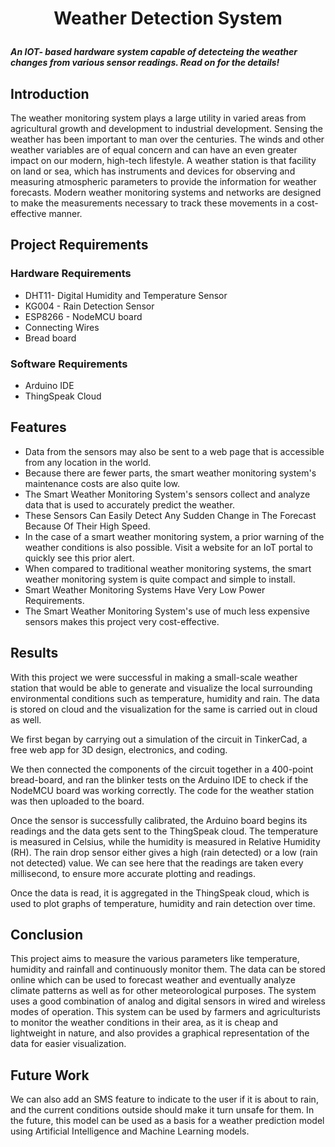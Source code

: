 <h1><p align="center">
  Weather Detection System
</p></h1>

<h5>An IOT- based hardware system capable of detecteing the weather changes from various sensor readings. Read on for the details!</h5>

<h2>Introduction</h2>
<p>The weather monitoring system plays a large utility in varied areas from agricultural growth and development to industrial development. Sensing the weather has been important to man over the centuries. The winds and other weather variables are of equal concern and can have an even greater impact on our modern, high-tech lifestyle. A weather station is that facility on land or sea, which has instruments and devices for observing and measuring atmospheric parameters to provide the information for weather forecasts. Modern weather monitoring systems and networks are designed to make the measurements necessary to track these movements in a cost-effective manner.</p>
<h2>Project Requirements</h2>
<h3>Hardware Requirements</h3>
<ul>
  <li>DHT11- Digital Humidity and Temperature Sensor</li>
  <li>KG004 - Rain Detection Sensor</li>
  <li>ESP8266 - NodeMCU board</li>
  <li>Connecting Wires</li>
  <li>Bread board</li>
</ul>
<h3>Software Requirements</h3>
<ul>
  <li>Arduino IDE </li>
  <li>ThingSpeak Cloud</li>
</ul>
<h2>Features</h2>
<ul>
<li>Data from the sensors may also be sent to a web page that is accessible from any location in the world.</li>
<li>Because there are fewer parts, the smart weather monitoring system's maintenance costs are also quite low.</li>
<li>The Smart Weather Monitoring System's sensors collect and analyze data that is used to accurately predict the weather.</li>
<li>These Sensors Can Easily Detect Any Sudden Change in The Forecast Because Of Their High Speed.</li>
<li>In the case of a smart weather monitoring system, a prior warning of the weather conditions is also possible. Visit a website for an IoT portal to quickly see this prior alert.</li>
<li>When compared to traditional weather monitoring systems, the smart weather monitoring system is quite compact and simple to install.</li>
<li>Smart Weather Monitoring Systems Have Very Low Power Requirements.</li>
<li>The Smart Weather Monitoring System's use of much less expensive sensors makes this project very cost-effective.</li>
</ul>
<h2>Results</h2>
<p>With this project we were successful in making a small-scale weather station that would be able to generate and visualize the local surrounding environmental conditions such as temperature, humidity and rain. The data is stored on cloud and the visualization for the same is carried out in cloud as well.</p>
<p>We first began by carrying out a simulation of the circuit in TinkerCad, a free web app for 3D design, electronics, and coding.</p>
<p>We then connected the components of the circuit together in a 400-point bread-board, and ran the blinker tests on the Arduino IDE to check if the NodeMCU board was working correctly. The code for the weather station was then uploaded to the board. </p>
<p>Once the sensor is successfully calibrated, the Arduino board begins its readings and the data gets sent to the ThingSpeak cloud. 
The temperature is measured in Celsius, while the humidity is measured in Relative Humidity (RH). The rain drop sensor either gives a high (rain detected) or a low (rain not detected) value. 
We can see here that the readings are taken every millisecond, to ensure more accurate plotting and readings. 
</p>
<p>Once the data is read, it is aggregated in the ThingSpeak cloud, which is used to plot graphs of temperature, humidity and rain detection over time. </p>

<h2>Conclusion</h2>
<p>This project aims to measure the various parameters like temperature, humidity and rainfall and continuously monitor them. The data can be stored online which can be used to forecast weather and eventually analyze climate patterns as well as for other meteorological purposes. The system uses a good combination of analog and digital sensors in wired and wireless modes of operation. This system can be used by farmers and agriculturists to monitor the weather conditions in their area, as it is cheap and lightweight in nature, and also provides a graphical representation of the data for easier visualization.</p>
<h2>Future Work</h2>
<p>We can also add an SMS feature to indicate to the user if it is about to rain, and the current conditions outside should make it turn unsafe for them. 
In the future, this model can be used as a basis for a weather prediction model using Artificial Intelligence and Machine Learning models. 
</p>




